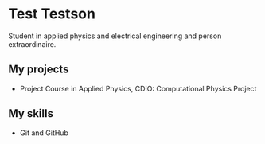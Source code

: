 # Test Testson

Student in applied physics and electrical engineering and
person extraordinaire.

## My projects

* Project Course in Applied Physics, CDIO:
  Computational Physics Project

## My skills

* Git and GitHub
